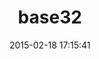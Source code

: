 ---
layout: post
title:  "base32"
repo:   "stesla/base32"
date:   2015-02-18 17:15:41
gemurl: https://github.com/stesla/base32
---